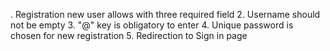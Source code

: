 . Registration new user allows with three required field
2. Username should not be empty
3. "@" key is obligatory to enter
4. Unique password is chosen for new registration
5. Redirection to Sign in page

